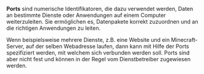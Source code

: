 **Ports** sind numerische Identifikatoren, die dazu verwendet werden, Daten an bestimmte Dienste oder Anwendungen auf einem Computer weiterzuleiten. Sie ermöglichen es, Datenpakete korrekt zuzuordnen und an die richtigen Anwendungen zu leiten.

Wenn beispielsweise mehrere Dienste, z.B. eine Website und ein Minecraft-Server, auf der selben Webadresse laufen, dann kann mit Hilfe der Ports spezifiziert werden, mit welchem sich verbunden werden soll.
Ports sind aber nicht fest und können in der Regel vom Dienstbetreiber zugewiesen werden.